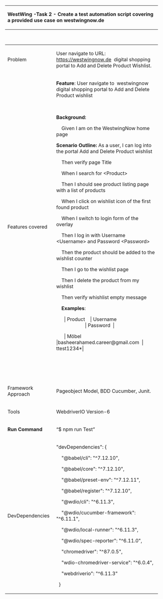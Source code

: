 <p>&nbsp;</p>
<p>&nbsp;</p>
<table width="625">
<tbody>
<tr>
<td width="625">
<p><strong>WestWing </strong><strong>-Task 2 - Create a test automation script covering a provided use case on westwingnow.de</strong></p>
</td>
</tr>
</tbody>
</table>
<p>&nbsp;</p>
<table width="623">
<tbody>
<tr>
<td width="162">
<p>Problem</p>
</td>
<td width="462">
<p>User navigate to URL: <a href="https://westwingnow.de">https://westwingnow.de</a> &nbsp;digital shopping portal to Add and Delete Product Wishlist.</p>
</td>
</tr>
<tr>
<td width="162">
<p>Features covered</p>
</td>
<td width="462">
<p><strong>Feature</strong>: User navigate to&nbsp; westwingnow digital shopping portal to Add and Delete Product wishlist</p>
<p>&nbsp;</p>
<p><strong>Background:</strong></p>
<p>&nbsp;&nbsp;&nbsp; Given I am on the WestwingNow home page</p>
<p><strong>Scenario Outline:</strong> As a user, I can log into the portal Add and Delete Product wishlist</p>
<p>&nbsp;&nbsp;&nbsp; Then verify page Title</p>
<p>&nbsp;&nbsp;&nbsp; When I search for &lt;Product&gt;</p>
<p>&nbsp;&nbsp;&nbsp; Then I should see product listing page with a list of products</p>
<p>&nbsp;&nbsp;&nbsp; When I click on wishlist icon of the first found product</p>
<p>&nbsp;&nbsp;&nbsp; When I switch to login form of the overlay</p>
<p>&nbsp;&nbsp;&nbsp; Then I log in with Username &lt;Username&gt; and Password &lt;Password&gt;</p>
<p>&nbsp;&nbsp;&nbsp; Then the product should be added to the wishlist counter</p>
<p>&nbsp;&nbsp;&nbsp; Then I go to the wishlist page</p>
<p>&nbsp;&nbsp;&nbsp; Then I delete the product from my wishlist</p>
<p>&nbsp;&nbsp;&nbsp; Then verify whishlist empty message &nbsp;</p>
<p>&nbsp;&nbsp;&nbsp; <strong>Examples</strong>:</p>
<p>&nbsp;&nbsp;&nbsp;&nbsp;&nbsp; | Product&nbsp;&nbsp;&nbsp; | Username&nbsp;&nbsp;&nbsp;&nbsp;&nbsp;&nbsp;&nbsp;&nbsp;&nbsp;&nbsp;&nbsp;&nbsp;&nbsp;&nbsp;&nbsp;&nbsp;&nbsp;&nbsp;&nbsp;&nbsp;&nbsp;&nbsp; &nbsp;&nbsp;&nbsp;&nbsp;&nbsp;&nbsp;&nbsp;&nbsp;&nbsp;&nbsp;&nbsp;&nbsp;&nbsp;&nbsp;&nbsp;&nbsp;&nbsp;&nbsp;&nbsp;&nbsp;&nbsp;&nbsp;| Password&nbsp; |</p>
<p>&nbsp;&nbsp;&nbsp;&nbsp;&nbsp; | M&ouml;bel&nbsp;&nbsp;&nbsp;&nbsp;&nbsp; |basheerahamed.career@gmail.com&nbsp; | ttest1234*|</p>
<p>&nbsp;</p>
<p>&nbsp;</p>
</td>
</tr>
<tr>
<td width="162">
<p>Framework Approach</p>
</td>
<td width="462">
<p>Pageobject Model, BDD Cucumber, Junit.</p>
</td>
</tr>
<tr>
<td width="162">
<p>Tools</p>
</td>
<td width="462">
<p>WebdriverIO Version-6</p>
</td>
</tr>
<tr>
<td width="162">
<p><strong>Run Command</strong></p>
</td>
<td width="462">
<p>&ldquo;$ npm run Test&rdquo;</p>
</td>
</tr>
<tr>
<td width="162">
<p>DevDependencies</p>
</td>
<td width="462">
<p>"devDependencies": {</p>
<p>&nbsp;&nbsp;&nbsp; "@babel/cli": "^7.12.10",</p>
<p>&nbsp;&nbsp;&nbsp; "@babel/core": "^7.12.10",</p>
<p>&nbsp;&nbsp;&nbsp; "@babel/preset-env": "^7.12.11",</p>
<p>&nbsp;&nbsp;&nbsp; "@babel/register": "^7.12.10",</p>
<p>&nbsp;&nbsp;&nbsp; "@wdio/cli": "^6.11.3",</p>
<p>&nbsp;&nbsp;&nbsp; "@wdio/cucumber-framework": "^6.11.1",</p>
<p>&nbsp;&nbsp;&nbsp; "@wdio/local-runner": "^6.11.3",</p>
<p>&nbsp;&nbsp;&nbsp; "@wdio/spec-reporter": "^6.11.0",</p>
<p>&nbsp;&nbsp;&nbsp; "chromedriver": "^87.0.5",</p>
<p>&nbsp;&nbsp;&nbsp; "wdio-chromedriver-service": "^6.0.4",</p>
<p>&nbsp;&nbsp;&nbsp; "webdriverio": "^6.11.3"</p>
<p>&nbsp; }</p>
</td>
</tr>
</tbody>
</table>
<p>&nbsp;</p>
<p>&nbsp;</p>
